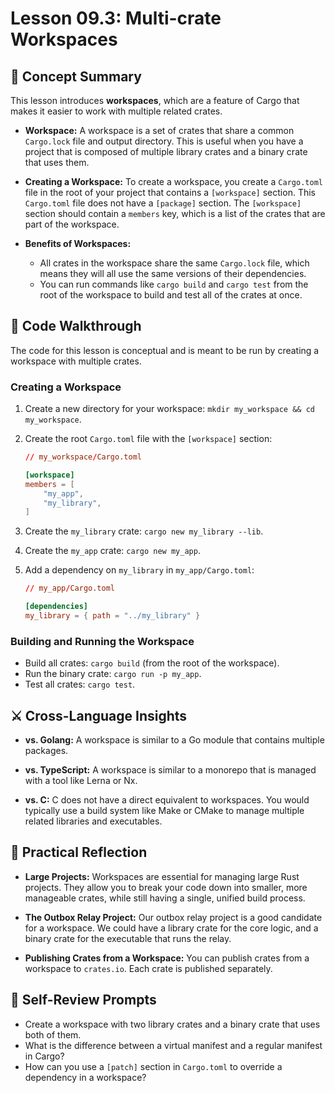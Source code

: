 # Lesson 09.3: Multi-crate Workspaces

## 🧠 Concept Summary

This lesson introduces **workspaces**, which are a feature of Cargo that makes it easier to work with multiple related crates.

- **Workspace:** A workspace is a set of crates that share a common `Cargo.lock` file and output directory. This is useful when you have a project that is composed of multiple library crates and a binary crate that uses them.

- **Creating a Workspace:** To create a workspace, you create a `Cargo.toml` file in the root of your project that contains a `[workspace]` section. This `Cargo.toml` file does not have a `[package]` section. The `[workspace]` section should contain a `members` key, which is a list of the crates that are part of the workspace.

- **Benefits of Workspaces:**
    - All crates in the workspace share the same `Cargo.lock` file, which means they will all use the same versions of their dependencies.
    - You can run commands like `cargo build` and `cargo test` from the root of the workspace to build and test all of the crates at once.

## 🧩 Code Walkthrough

The code for this lesson is conceptual and is meant to be run by creating a workspace with multiple crates.

### Creating a Workspace

1.  Create a new directory for your workspace: `mkdir my_workspace && cd my_workspace`.
2.  Create the root `Cargo.toml` file with the `[workspace]` section:

    ```toml
    // my_workspace/Cargo.toml

    [workspace]
    members = [
        "my_app",
        "my_library",
    ]
    ```

3.  Create the `my_library` crate: `cargo new my_library --lib`.
4.  Create the `my_app` crate: `cargo new my_app`.
5.  Add a dependency on `my_library` in `my_app/Cargo.toml`:

    ```toml
    // my_app/Cargo.toml

    [dependencies]
    my_library = { path = "../my_library" }
    ```

### Building and Running the Workspace

-   Build all crates: `cargo build` (from the root of the workspace).
-   Run the binary crate: `cargo run -p my_app`.
-   Test all crates: `cargo test`.

## ⚔️ Cross-Language Insights

- **vs. Golang:** A workspace is similar to a Go module that contains multiple packages.

- **vs. TypeScript:** A workspace is similar to a monorepo that is managed with a tool like Lerna or Nx.

- **vs. C:** C does not have a direct equivalent to workspaces. You would typically use a build system like Make or CMake to manage multiple related libraries and executables.

## 🚀 Practical Reflection

- **Large Projects:** Workspaces are essential for managing large Rust projects. They allow you to break your code down into smaller, more manageable crates, while still having a single, unified build process.

- **The Outbox Relay Project:** Our outbox relay project is a good candidate for a workspace. We could have a library crate for the core logic, and a binary crate for the executable that runs the relay.

- **Publishing Crates from a Workspace:** You can publish crates from a workspace to `crates.io`. Each crate is published separately.

## 🧩 Self-Review Prompts

- Create a workspace with two library crates and a binary crate that uses both of them.
- What is the difference between a virtual manifest and a regular manifest in Cargo?
- How can you use a `[patch]` section in `Cargo.toml` to override a dependency in a workspace?

